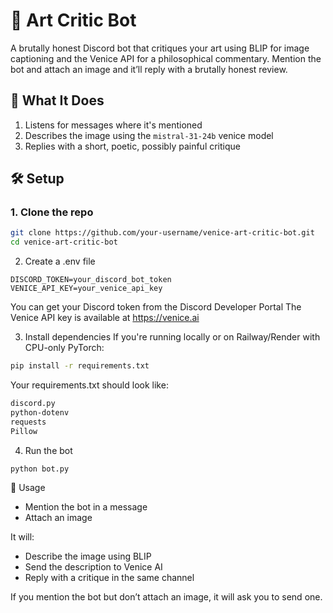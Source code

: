 # 🎨 Art Critic Bot

A brutally honest Discord bot that critiques your art using BLIP for image captioning and the Venice API for a philosophical commentary. Mention the bot and attach an image and it’ll reply with a brutally honest review.


## 🚀 What It Does

1. Listens for messages where it's mentioned
2. Describes the image using the `mistral-31-24b` venice model
3. Replies with a short, poetic, possibly painful critique

## 🛠 Setup

### 1. Clone the repo

```bash
git clone https://github.com/your-username/venice-art-critic-bot.git
cd venice-art-critic-bot
```

2. Create a .env file
   
```env
DISCORD_TOKEN=your_discord_bot_token
VENICE_API_KEY=your_venice_api_key
```

You can get your Discord token from the Discord Developer Portal
The Venice API key is available at https://venice.ai

3. Install dependencies
If you're running locally or on Railway/Render with CPU-only PyTorch:

```bash
pip install -r requirements.txt
```

Your requirements.txt should look like:

```txt
discord.py
python-dotenv
requests
Pillow
```

4. Run the bot
   
```bash
python bot.py
```

📌 Usage

- Mention the bot in a message
- Attach an image

It will:
- Describe the image using BLIP
- Send the description to Venice AI
- Reply with a critique in the same channel

If you mention the bot but don’t attach an image, it will ask you to send one.
